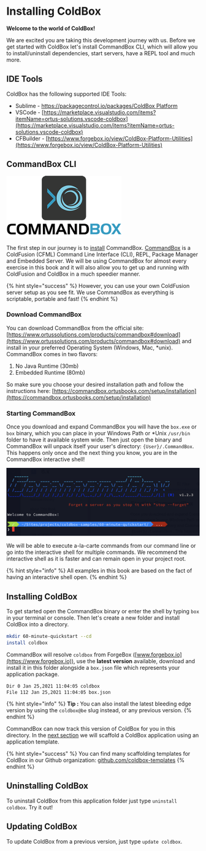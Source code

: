 # Installing ColdBox

**Welcome to the world of ColdBox!**&#x20;

We are excited you are taking this development journey with us. Before we get started with ColdBox let's install CommandBox CLI, which will allow you to install/uninstall dependencies, start servers, have a REPL tool and much more.

## IDE Tools

ColdBox has the following supported IDE Tools:

* Sublime - [https://packagecontrol.io/packages/ColdBox Platform](https://packagecontrol.io/packages/ColdBox%20Platform)
* VSCode - [https://marketplace.visualstudio.com/items?itemName=ortus-solutions.vscode-coldbox](https://marketplace.visualstudio.com/items?itemName=ortus-solutions.vscode-coldbox)
* CFBuilder - [https://www.forgebox.io/view/ColdBox-Platform-Utilities](https://www.forgebox.io/view/ColdBox-Platform-Utilities)

## CommandBox CLI

![](../../.gitbook/assets/CommandBoxLogo.png)

The first step in our journey is to [install](https://commandbox.ortusbooks.com/content/setup/installation.html) CommandBox. [CommandBox](https://www.ortussolutions.com/products/commandbox) is a ColdFusion (CFML) Command Line Interface (CLI), REPL, Package Manager and Embedded Server. We will be using CommandBox for almost every exercise in this book and it will also allow you to get up and running with ColdFusion and ColdBox in a much speedier manner.

{% hint style="success" %}
However, you can use your own ColdFusion server setup as you see fit. We use CommandBox as everything is scriptable, portable and fast!
{% endhint %}

### Download CommandBox

You can download CommandBox from the official site: [https://www.ortussolutions.com/products/commandbox#download](https://www.ortussolutions.com/products/commandbox#download) and install in your preferred Operating System (Windows, Mac, \*unix). CommandBox comes in two flavors:

1. No Java Runtime (30mb)
2. Embedded Runtime (80mb)

So make sure you choose your desired installation path and follow the instructions here: [https://commandbox.ortusbooks.com/setup/installation](https://commandbox.ortusbooks.com/setup/installation)

### Starting CommandBox

Once you download and expand CommandBox you will have the `box.exe` or `box` binary, which you can place in your Windows Path or \*Unix `/usr/bin` folder to have it available system wide. Then just open the binary and CommandBox will unpack itself your user's directory: `{User}/.CommandBox`. This happens only once and the next thing you know, you are in the CommandBox interactive shell!

![CommandBox Shell](<../../.gitbook/assets/image (3).png>)

We will be able to execute a-la-carte commands from our command line or go into the interactive shell for multiple commands. We recommend the interactive shell as it is faster and can remain open in your project root.

{% hint style="info" %}
&#x20;All examples in this book are based on the fact of having an interactive shell open.
{% endhint %}

## Installing ColdBox

To get started open the CommandBox binary or enter the shell by typing `box` in your terminal or console. Then let's create a new folder and install ColdBox into a directory.

```bash
mkdir 60-minute-quickstart --cd
install coldbox
```

CommandBox will resolve `coldbox` from ForgeBox ([www.forgebox.io](https://www.forgebox.io)), use the **latest version** available, download and install it in this folder alongside a `box.json` file which represents your application package.

```
Dir 0 Jan 25,2021 11:04:05 coldbox
File 112 Jan 25,2021 11:04:05 box.json
```

{% hint style="info" %}
**Tip :** You can also install the latest bleeding edge version by using the `coldbox@be` slug instead, or any previous version.
{% endhint %}

CommandBox can now track this version of ColdBox for you in this directory. In the [next section](my-first-coldbox-application.md) we will scaffold a ColdBox application using an application template.

{% hint style="success" %}
You can find many scaffolding templates for ColdBox in our Github organization: [github.com/coldbox-templates](https://github.com/coldbox-templates)
{% endhint %}

## Uninstalling ColdBox

To uninstall ColdBox from this application folder just type `uninstall coldbox`.  Try it out!

## Updating ColdBox

To update ColdBox from a previous version, just type `update coldbox`.
